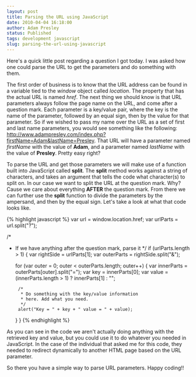 ```yaml
---
layout: post
title: Parsing the URL using JavaScript
date: 2010-04-04 16:18:00
author: Adam Presley
status: Published
tags: development javascript
slug: parsing-the-url-using-javascript
---
```

Here's a quick little post regarding a question I got today. I was asked
how one could parse the URL to get the parameters and do something with
them.   

The first order of business is to know that the URL address can be found
in a variable tied to the *window* object called *location*. The
property that has the actual URL is named *href*. The next thing we
should know is that URL parameters always follow the page name on the
URL, and come after a question mark. Each parameter is a key/value pair,
where the key is the name of the parameter, followed by an equal sign,
then by the value for that parameter. So if we wished to pass my name
over the URL as a set of first and last name parameters, you would see
something like the following:
http://www.adampresley.com/index.php?firstName=Adam&lastName=Presley.
That URL will have a parameter named *firstName* with the value of
**Adam**, and a parameter named *lastName* with the value of
**Presley**. Pretty easy right?   

To parse the URL and get those parameters we will make use of a function
built into JavaScript called **split**. The **split** method
works against a string of characters, and takes an argument that tells
the code what character(s) to split on. In our case we want to split the
URL at the question mark. Why? Cause we care about everything
**AFTER** the question mark. From there we can further use the
**split** function to divide the parameters by the ampersand, and
then by the equal sign. Let's take a look at what that code looks like.
  
{% highlight javascript %}
var url = window.location.href;
var urlParts = url.split("?");

/*
 * If we have anything after the question mark, parse it
 */
if (urlParts.length > 1)  {
    var rightSide = urlParts[1];
    var outerParts = rightSide.split("&");

    for (var outer = 0; outer < outerParts.length; outer++) {
        var innerParts = outerParts[outer].split("=");
        var key = innerParts[0];
        var value = (innerParts.length > 1) ? innerParts[1] : "";

        /*
         * Do something with the key/value information 
         * here. Add what you need.
         */
        alert("Key = " + key + " value = " + value);
    }
}
{% endhighlight %}

As you can see in the code we aren't actually doing anything with the
retrieved key and value, but you could use it to do whatever you needed
in JavaScript. In the case of the individual that asked me for this
code, they needed to redirect dynamically to another HTML page based on
the URL parameter.   

So there you have a simple way to parse URL parameters. Happy coding!!

